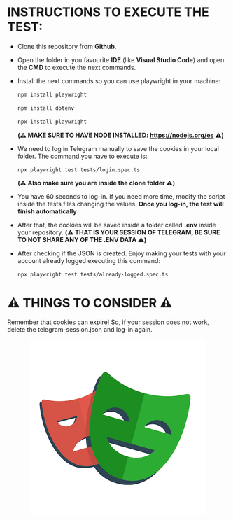 # INSTRUCTIONS TO EXECUTE THE TEST:

- Clone this repository from **Github**.
- Open the folder in you favourite **IDE** (like **Visual Studio Code**) and open the **CMD** to execute the next commands.
- Install the next commands so you can use playwright in your machine:

  ```bash
  npm install playwright
  ```

  ```bash
  npm install dotenv
  ```

  ```bash
  npx install playwright
  ```

  **(⚠️ MAKE SURE TO HAVE NODE INSTALLED: https://nodejs.org/es ⚠️)**

- We need to log in Telegram manually to save the cookies in your local folder. The command you have to execute is:

  ```bash
  npx playwright test tests/login.spec.ts
  ```

  **(⚠️ Also make sure you are inside the clone folder ⚠️)**

- You have 60 seconds to log-in. If you need more time, modify the script inside the tests files changing the values. **Once you log-in, the test will finish automatically**
- After that, the cookies will be saved inside a folder called **.env** inside your repository. **(⚠️ THAT IS YOUR SESSION OF TELEGRAM, BE SURE TO NOT SHARE ANY OF THE .ENV DATA ⚠️)**
- After checking if the JSON is created. Enjoy making your tests with your account already logged executing this command:
  ```bash
  npx playwright test tests/already-logged.spec.ts
  ```

# ⚠️ THINGS TO CONSIDER ⚠️

Remember that cookies can expire! So, if your session does not work, delete the telegram-session.json and log-in again.

<div align="center">
  <img src="./images/Playwright-logo.png" alt="Playwright Logo" width="400">
</div>
